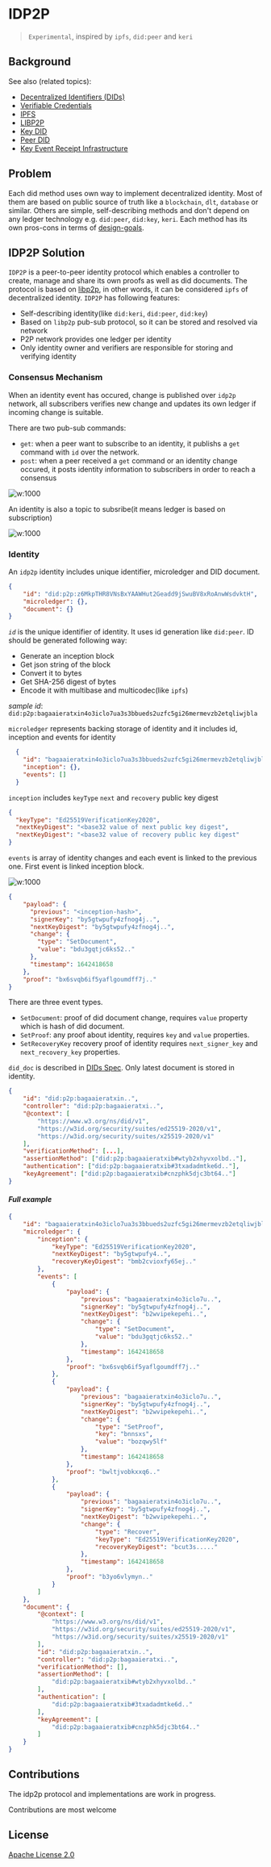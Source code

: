 # IDP2P

> `Experimental`, inspired by `ipfs`, `did:peer` and `keri`

## Background

See also (related topics):

* [Decentralized Identifiers (DIDs)](https://w3c.github.io/did-core)
* [Verifiable Credentials](https://www.w3.org/TR/vc-data-model/)
* [IPFS](https://ipfs.io/)
* [LIBP2P](https://libp2p.io/)
* [Key DID](https://github.com/w3c-ccg/did-method-key/)
* [Peer DID](https://identity.foundation/peer-did-method-spec/)
* [Key Event Receipt Infrastructure](https://keri.one//)

## Problem

Each did method uses own way to implement decentralized identity.
Most of them are based on public source of truth like a `blockchain`, `dlt`, `database` or similar.
Others are simple, self-describing methods and don't depend on any ledger technology e.g. `did:peer`, `did:key`, `keri`.
Each method has its own pros-cons in terms of [design-goals](https://www.w3.org/TR/did-core/#design-goals).

## IDP2P Solution 

`IDP2P` is a peer-to-peer identity protocol which enables a controller to create, manage and share its own proofs as well as did documents. 
The protocol is based on [libp2p](https://libp2p.io/), in other words, it can be considered `ipfs` of decentralized identity. `IDP2P` has following features:

- Self-describing identity(like `did:keri`, `did:peer`, `did:key`)
- Based on `libp2p` pub-sub protocol, so it can be stored and resolved via network
- P2P network provides one ledger per identity
- Only identity owner and verifiers are responsible for storing and verifying identity


### Consensus Mechanism 

When an identity event has occured, change is published over `idp2p` network, all subscribers verifies new change and updates its own ledger if incoming change is suitable.

There are two pub-sub commands: 

- `get`: when a peer want to subscribe to an identity, it publishs a `get` command with `id` over the network. 
- `post`: when a peer received a `get` command or an identity change occured, it posts identity information to subscribers in order to reach a consensus

![w:1000](assets/idp2p-pubsub.gif) 

An identity is also a topic to subsribe(it means ledger is based on subscription)

![w:1000](assets/idp2p.drawio.png) 


### Identity

An `idp2p` identity includes unique identifier, microledger and DID document. 

```json
{
    "id": "did:p2p:z6MkpTHR8VNsBxYAAWHut2Geadd9jSwuBV8xRoAnwWsdvktH",
    "microledger": {},
    "document": {}
}
```

*`id`* is the unique identifier of identity. It uses id generation like `did:peer`. ID should be generated following way: 

- Generate an inception block
- Get json string of the block
- Convert it to bytes
- Get SHA-256 digest of bytes
- Encode it with multibase and multicodec(like `ipfs`)

*sample id*: `did:p2p:bagaaieratxin4o3iclo7ua3s3bbueds2uzfc5gi26mermevzb2etqliwjbla`

`microledger` represents backing storage of identity and it includes id, inception and events for identity

```json
  {
    "id": "bagaaieratxin4o3iclo7ua3s3bbueds2uzfc5gi26mermevzb2etqliwjbla",
    "inception": {},
    "events": []
  }
```

`inception` includes `keyType` `next` and `recovery` public key digest

```json
{
  "keyType": "Ed25519VerificationKey2020",
  "nextKeyDigest": "<base32 value of next public key digest",
  "nextKeyDigest": "<base32 value of recovery public key digest"
}
```

`events` is array of identity changes and each event is linked to the previous one. First event is linked inception block.

![w:1000](assets/microledger.drawio.png) 


```json
{
    "payload": {
      "previous": "<inception-hash>",
      "signerKey": "by5gtwpufy4zfnog4j..",
      "nextKeyDigest": "by5gtwpufy4zfnog4j..",
      "change": {
        "type": "SetDocument",
        "value": "bdu3gqtjc6ks52.."
      },
      "timestamp": 1642418658
    },
    "proof": "bx6svqb6if5yaflgoumdff7j.."
}
```

There are three event types.

- `SetDocument`: proof of did document change, requires `value` property which is hash of did document.
- `SetProof`: any proof about identity,  requires `key` and `value` properties.
- `SetRecoveryKey` recovery proof of identity requires `next_signer_key` and `next_recovery_key` properties.

`did_doc` is described in [DIDs Spec](https://www.w3.org/TR/did-core/). Only latest document is stored in identity.

```json
{
    "id": "did:p2p:bagaaieratxin..",
    "controller": "did:p2p:bagaaieratxi..",
    "@context": [
        "https://www.w3.org/ns/did/v1",
        "https://w3id.org/security/suites/ed25519-2020/v1",
        "https://w3id.org/security/suites/x25519-2020/v1"
    ],
    "verificationMethod": [...],
    "assertionMethod": ["did:p2p:bagaaieratxib#wtyb2xhyvxolbd.."],
    "authentication": ["did:p2p:bagaaieratxib#3txadadmtke6d.."],
    "keyAgreement": ["did:p2p:bagaaieratxib#cnzphk5djc3bt64.."]
}
```


#### *Full example*

```json
{
    "id": "bagaaieratxin4o3iclo7ua3s3bbueds2uzfc5gi26mermevzb2etqliwjbla",
    "microledger": {
        "inception": {
            "keyType": "Ed25519VerificationKey2020",
            "nextKeyDigest": "by5gtwpufy4..",
            "recoveryKeyDigest": "bmb2cvioxfy65ej.."
        },
        "events": [
            {
                "payload": {
                    "previous": "bagaaieratxin4o3iclo7u..",
                    "signerKey": "by5gtwpufy4zfnog4j..",
                    "nextKeyDigest": "b2wvipekepehi..",
                    "change": {
                        "type": "SetDocument",
                        "value": "bdu3gqtjc6ks52.."
                    },
                    "timestamp": 1642418658
                },
                "proof": "bx6svqb6if5yaflgoumdff7j.."
            },
            {
                "payload": {
                    "previous": "bagaaieratxin4o3iclo7u..",
                    "signerKey": "by5gtwpufy4zfnog4j..",
                    "nextKeyDigest": "b2wvipekepehi..",
                    "change": {
                        "type": "SetProof",
                        "key": "bnnsxs",
                        "value": "bozqwy5lf"
                    },
                    "timestamp": 1642418658
                },
                "proof": "bwltjvobkxxq6.."
            },
            {
                "payload": {
                    "previous": "bagaaieratxin4o3iclo7u..",
                    "signerKey": "by5gtwpufy4zfnog4j..",
                    "nextKeyDigest": "b2wvipekepehi..",
                    "change": {
                        "type": "Recover",
                        "keyType": "Ed25519VerificationKey2020",
                        "recoveryKeyDigest": "bcut3s....."
                    },
                    "timestamp": 1642418658
                },
                "proof": "b3yo6vlymyn.."
            }
        ]
    },
    "document": {
        "@context": [
            "https://www.w3.org/ns/did/v1",
            "https://w3id.org/security/suites/ed25519-2020/v1",
            "https://w3id.org/security/suites/x25519-2020/v1"
        ],
        "id": "did:p2p:bagaaieratxin..",
        "controller": "did:p2p:bagaaieratxi..",
        "verificationMethod": [],
        "assertionMethod": [
            "did:p2p:bagaaieratxib#wtyb2xhyvxolbd.."
        ],
        "authentication": [
            "did:p2p:bagaaieratxib#3txadadmtke6d.."
        ],
        "keyAgreement": [
            "did:p2p:bagaaieratxib#cnzphk5djc3bt64.."
        ]
    }
}
```

## Contributions

The idp2p protocol and implementations are work in progress. 

Contributions are most welcome

## License

[Apache License 2.0](LICENSE) 

